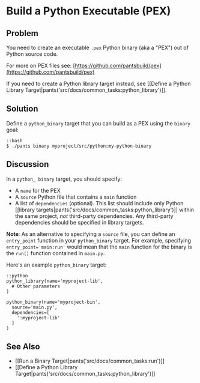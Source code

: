# Build a Python Executable (PEX)

## Problem

You need to create an executable `.pex` Python binary (aka a "PEX") out of Python source code. 

For more on PEX files see: [https://github.com/pantsbuild/pex](https://github.com/pantsbuild/pex)

If you need to create a Python library target instead, see [[Define a Python Library Target|pants('src/docs/common_tasks:python_library')]].

## Solution

Define a `python_binary` target that you can build as a PEX using the `binary` goal:

    ::bash
    $ ./pants binary myproject/src/python:my-python-binary

## Discussion

In a `python_ binary` target, you should specify:

* A `name` for the PEX
* A `source` Python file that contains a `main` function
* A list of `dependencies` (optional). This list should include only Python [[library targets|pants('src/docs/common_tasks:python_library')]] within the same project, *not* third-party dependencies. Any third-party dependencies should be specified in library targets.

**Note**: As an alternative to specifying a `source` file, you can define an `entry_point` function in your `python_binary` target. For example, specifying `entry_point='main:run'` would mean that the `main` function for the binary is the `run()` function contained in `main.py`.

Here's an example `python_binary` target:

    ::python
    python_library(name='myproject-lib',
      # Other parameters
    )

    python_binary(name='myproject-bin',
      source='main.py',
      dependencies=[
        ':myproject-lib'
      ]
    )

## See Also

* [[Run a Binary Target|pants('src/docs/common_tasks:run')]]
* [[Define a Python Library Target|pants('src/docs/common_tasks:python_library')]]
